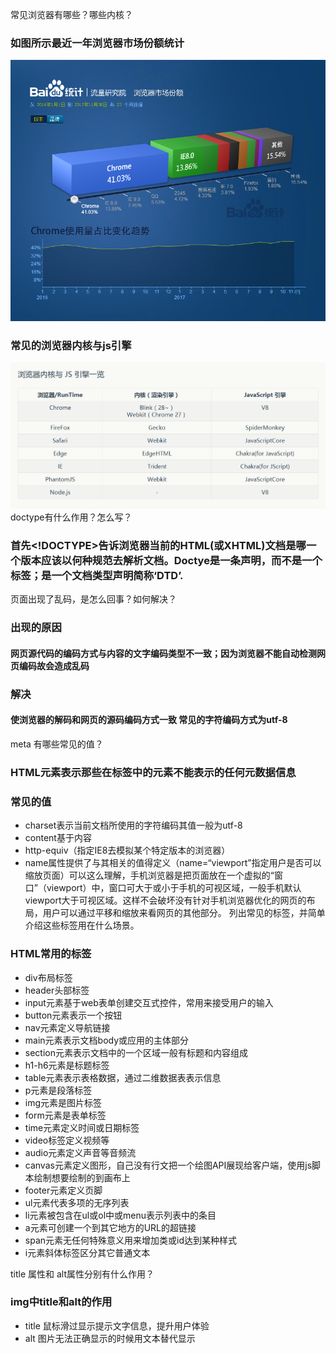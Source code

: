 常见浏览器有哪些？哪些内核？
### 如图所示最近一年浏览器市场份额统计
![图片](./img/browser.jpg)
### 常见的浏览器内核与js引擎
![图片](./img/browser_kernel.jpg)
doctype有什么作用？怎么写？
###  首先<!DOCTYPE>告诉浏览器当前的HTML(或XHTML)文档是哪一个版本应该以何种规范去解析文档。Doctye是一条声明，而不是一个标签；是一个文档类型声明简称‘DTD’.
页面出现了乱码，是怎么回事？如何解决？
### 出现的原因
#### 网页源代码的编码方式与内容的文字编码类型不一致；因为浏览器不能自动检测网页编码故会造成乱码
### 解决
#### 使浏览器的解码和网页的源码编码方式一致 常见的字符编码方式为utf-8
meta 有哪些常见的值？
### HTML<meta>元素表示那些在<head><head/>标签中的元素不能表示的任何元数据信息

### 常见的值
- charset表示当前文档所使用的字符编码其值一般为utf-8
- content基于内容
- http-equiv（指定IE8去模拟某个特定版本的浏览器）
- name属性提供了与其相关的值得定义（name=“viewport”指定用户是否可以缩放页面）可以这么理解，手机浏览器是把页面放在一个虚拟的“窗口”（viewport）中，窗口可大于或小于手机的可视区域，一般手机默认viewport大于可视区域。这样不会破坏没有针对手机浏览器优化的网页的布局，用户可以通过平移和缩放来看网页的其他部分。
列出常见的标签，并简单介绍这些标签用在什么场景。
### HTML常用的标签
- div布局标签
- header头部标签
- input元素基于web表单创建交互式控件，常用来接受用户的输入
- button元素表示一个按钮
- nav元素定义导航链接
- main元素表示文档body或应用的主体部分
- section元素表示文档中的一个区域一般有标题和内容组成
- h1-h6元素是标题标签
- table元素表示表格数据，通过二维数据表表示信息
- p元素是段落标签
- img元素是图片标签
- form元素是表单标签
- time元素定义时间或日期标签
- video标签定义视频等
- audio元素定义声音等音频流
- canvas元素定义图形，自己没有行文把一个绘图API展现给客户端，使用js脚本绘制想要绘制的到画布上
- footer元素定义页脚
- ul元素代表多项的无序列表
- li元素被包含在ul或ol中或menu表示列表中的条目
- a元素可创建一个到其它地方的URL的超链接
- span元素无任何特殊意义用来增加类或id达到某种样式
- i元素斜体标签区分其它普通文本



title 属性和 alt属性分别有什么作用？
### img中title和alt的作用
- title 鼠标滑过显示提示文字信息，提升用户体验
- alt 图片无法正确显示的时候用文本替代显示
